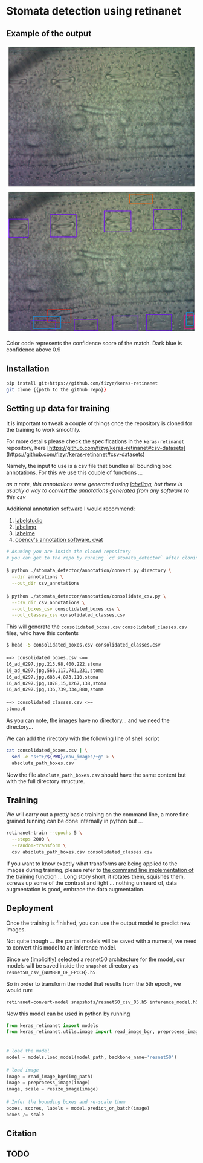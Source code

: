 
# Stomata detection using retinanet

## Example of the output

![github_assets/example_input.png](github_assets/example_input.png)
![github_assets/example_output.png](github_assets/example_output.png)

Color code represents the confidence score of the match. Dark blue is confidence above 0.9

## Installation

```zsh
pip install git+https://github.com/fizyr/keras-retinanet
git clone {{path to the github repo}}
```

## Setting up data for training

It is important to tweak a couple of things once the repository is cloned
for the training to work smoothly.

For more details please check the specifications in the `keras-retinanet`
repository, here
[https://github.com/fizyr/keras-retinanet#csv-datasets](https://github.com/fizyr/keras-retinanet#csv-datasets)

Namely, the input to use is a csv file that bundles all bounding box
annotations. For this we use this couple of functions ...

*as a note, this annotations were generated using [labelimg](https://github.com/tzutalin/labelImg), but there is usually a way to convert the annotations generated from any software to this csv*

Additional annotation software I would recommend:

1. [labelstudio](https://github.com/heartexlabs/label-studio)
2. [labelimg](https://github.com/tzutalin/labelImg),
3. [labelme](https://github.com/wkentaro/labelme)
4. [opencv's annotation software, cvat](https://github.com/opencv/cvat)

```zsh
# Asuming you are inside the cloned repository
# you can get to the repo by running `cd stomata_detector` after cloning it

$ python ./stomata_detector/annotation/convert.py directory \
  --dir annotations \
  --out_dir csv_annotations

$ python ./stomata_detector/annotation/consolidate_csv.py \
  --csv_dir csv_annotations \
  --out_boxes_csv consolidated_boxes.csv \
  --out_classes_csv consolidated_classes.csv
```

This will generate the `consolidated_boxes.csv` `consolidated_classes.csv`
files, whic have this contents

```zsh
$ head -5 consolidated_boxes.csv consolidated_classes.csv

==> consolidated_boxes.csv <==
16_ad_0297.jpg,213,98,400,222,stoma
16_ad_0297.jpg,566,117,741,231,stoma
16_ad_0297.jpg,683,4,873,110,stoma
16_ad_0297.jpg,1078,15,1267,138,stoma
16_ad_0297.jpg,136,739,334,880,stoma

==> consolidated_classes.csv <==
stoma,0
```

As you can note, the images have no directory... and we need the directory...

We can add the rirectory with the following line of shell script

```zsh
cat consolidated_boxes.csv | \
  sed -e "s+^+/${PWD}/raw_images/+g" > \
  absolute_path_boxes.csv
```

Now the file `absolute_path_boxes.csv` should have the same content but with
the full directory structure.

## Training

We will carry out a pretty basic training on the command line, a more fine
grained tunning can be done internally in python but ...

```zsh
retinanet-train --epochs 5 \
  --steps 2000 \
  --random-transform \
  csv absolute_path_boxes.csv consolidated_classes.csv
```

If you want to know exactly what transforms are being applied to the images during
training, please refer to
[the command line implementation of the training function](https://github.com/fizyr/keras-retinanet/blob/c38d54795ee85722104fd005c04b2240d088b1a2/keras_retinanet/bin/train.py#L235)
... Long story short, it rotates them, squishes them, screws up some of the
contrast and light ... nothing unheard of, data augmentation is good, embrace the
data augmentation.

## Deployment

Once the training is finished, you can use the output model to predict new images.

Not quite though ... the partial models will be saved with a numeral, we need to convert
this model to an inference model.

Since we (implicitly) selected a resnet50 architecture for the model, our models will
be saved inside the `snapshot` directory as `resnet50_csv_{NUMBER_OF_EPOCH}.h5`

So in order to transform the model that results from the 5th epoch, we would run:

```zsh
retinanet-convert-model snapshots/resnet50_csv_05.h5 inference_model.h5
```

Now this model can be used in python by running

```python
from keras_retinanet import models
from keras_retinanet.utils.image import read_image_bgr, preprocess_image, resize_image


# load the model
model = models.load_model(model_path, backbone_name='resnet50')

# load image
image = read_image_bgr(img_path)
image = preprocess_image(image)
image, scale = resize_image(image)

# Infer the bounding boxes and re-scale them
boxes, scores, labels = model.predict_on_batch(image)
boxes /= scale
```

## Citation

## TODO
